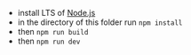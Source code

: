 - install LTS of [Node.js](https://nodejs.org/en)
- in the directory of this folder run `npm install`
- then `npm run build`
- then `npm run dev`
